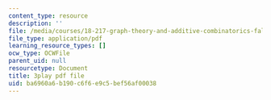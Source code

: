 ```yaml
---
content_type: resource
description: ''
file: /media/courses/18-217-graph-theory-and-additive-combinatorics-fall-2019/ba6960a6b190c6f6e9c5bef56af00038_rBUFitIoE14.pdf
file_type: application/pdf
learning_resource_types: []
ocw_type: OCWFile
parent_uid: null
resourcetype: Document
title: 3play pdf file
uid: ba6960a6-b190-c6f6-e9c5-bef56af00038
---
```

